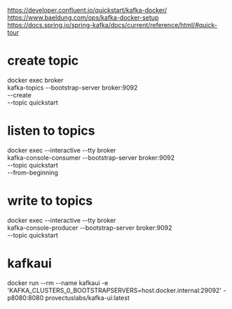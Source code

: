 https://developer.confluent.io/quickstart/kafka-docker/
https://www.baeldung.com/ops/kafka-docker-setup
https://docs.spring.io/spring-kafka/docs/current/reference/html/#quick-tour

# create topic
docker exec broker \
kafka-topics --bootstrap-server broker:9092 \
--create \
--topic quickstart
              
# listen to topics
docker exec --interactive --tty broker \
kafka-console-consumer --bootstrap-server broker:9092 \
--topic quickstart \
--from-beginning

# write to topics
docker exec --interactive --tty broker \
kafka-console-producer --bootstrap-server broker:9092 \
--topic quickstart

# kafkaui 
docker run --rm --name kafkaui -e 'KAFKA_CLUSTERS_0_BOOTSTRAPSERVERS=host.docker.internal:29092' -p8080:8080 provectuslabs/kafka-ui:latest

